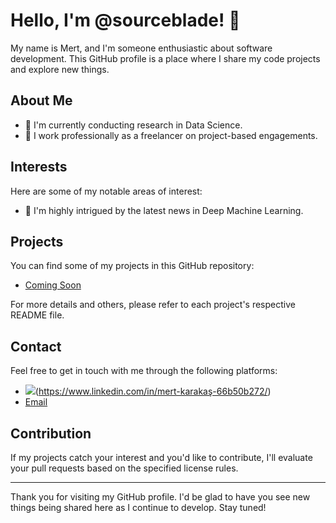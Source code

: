 # Hello, I'm @sourceblade! 👋

My name is Mert, and I'm someone enthusiastic about software development. This GitHub profile is a place where I share my code projects and explore new things.

## About Me

- 🌱 I'm currently conducting research in Data Science.
- 💼 I work professionally as a freelancer on project-based engagements.

## Interests

Here are some of my notable areas of interest:

- 🚀 I'm highly intrigued by the latest news in Deep Machine Learning.

## Projects

You can find some of my projects in this GitHub repository:

- [Coming Soon](link)

For more details and others, please refer to each project's respective README file.

## Contact

Feel free to get in touch with me through the following platforms:

- <img src="https://img.shields.io/badge/LinkedIn-0077B5?style=for-the-badge&logo=linkedin&logoColor=white"/>(https://www.linkedin.com/in/mert-karakaş-66b50b272/)
- [Email](tugrulmertkarakas@gmail.com)

## Contribution

If my projects catch your interest and you'd like to contribute, I'll evaluate your pull requests based on the specified license rules.

---

Thank you for visiting my GitHub profile. I'd be glad to have you see new things being shared here as I continue to develop. Stay tuned!

